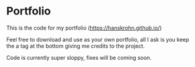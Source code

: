 # Portfolio
This is the code for my portfolio (https://hanskrohn.github.io/)

Feel free to download and use as your own portfolio, all I ask is you keep the a tag at the bottom giving me credits to the project.

Code is currently super sloppy, fixes will be coming soon.

